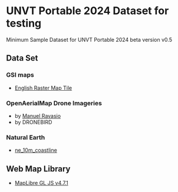 # UNVT Portable 2024 Dataset for testing
Minimum Sample Dataset for UNVT Portable 2024 beta version v0.5

## Data Set

### GSI maps
 * [English Raster Map Tile](https://maps.gsi.go.jp/development/ichiran.html#english)

### OpenAerialMap Drone Imageries
 * by [Manuel Ravasio](https://map.openaerialmap.org/#/9.67397689819336,45.69335090205291,12/user/658ec668bff11f000103b0a0?_k=g6d87q)
 * by DRONEBIRD

### Natural Earth
 * [ne_10m_coastline](https://www.naturalearthdata.com/downloads/10m-physical-vectors/)
   


## Web Map Library
 * [MapLibre GL JS v4.7.1](https://github.com/maplibre/maplibre-gl-js/releases/tag/v4.7.1)
